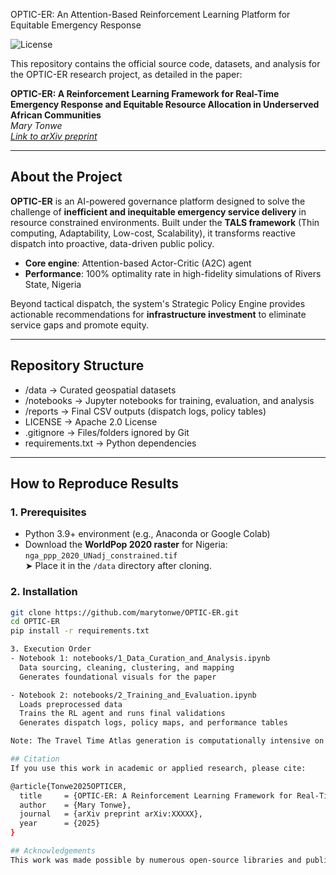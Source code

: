 OPTIC-ER: An Attention-Based Reinforcement Learning Platform for Equitable Emergency Response

![License](https://img.shields.io/badge/License-Apache%202.0-blue.svg)

This repository contains the official source code, datasets, and analysis for the OPTIC-ER research project, as detailed in the paper:

**OPTIC-ER: A Reinforcement Learning Framework for Real-Time Emergency Response and Equitable Resource Allocation in Underserved African Communities**  
*Mary Tonwe*  
[*Link to arXiv preprint*](#)

---

## About the Project

**OPTIC-ER** is an AI-powered governance platform designed to solve the challenge of **inefficient and inequitable emergency service delivery** in resource constrained environments. Built under the **TALS framework** (Thin computing, Adaptability, Low-cost, Scalability), it transforms reactive dispatch into proactive, data-driven public policy.

- **Core engine**: Attention-based Actor-Critic (A2C) agent
- **Performance**: 100% optimality rate in high-fidelity simulations of Rivers State, Nigeria

Beyond tactical dispatch, the system's Strategic Policy Engine provides actionable recommendations for **infrastructure investment** to eliminate service gaps and promote equity.


---

## Repository Structure

- /data → Curated geospatial datasets 
- /notebooks → Jupyter notebooks for training, evaluation, and analysis
- /reports → Final CSV outputs (dispatch logs, policy tables)
- LICENSE → Apache 2.0 License
- .gitignore → Files/folders ignored by Git
- requirements.txt → Python dependencies

---

## How to Reproduce Results

### 1. Prerequisites
- Python 3.9+ environment (e.g., Anaconda or Google Colab)
- Download the **WorldPop 2020 raster** for Nigeria:  
  `nga_ppp_2020_UNadj_constrained.tif`  
  ➤ Place it in the `/data` directory after cloning.

### 2. Installation

```bash
git clone https://github.com/marytonwe/OPTIC-ER.git
cd OPTIC-ER
pip install -r requirements.txt

3. Execution Order
- Notebook 1: notebooks/1_Data_Curation_and_Analysis.ipynb
  Data sourcing, cleaning, clustering, and mapping
  Generates foundational visuals for the paper

- Notebook 2: notebooks/2_Training_and_Evaluation.ipynb
  Loads preprocessed data
  Trains the RL agent and runs final validations
  Generates dispatch logs, policy maps, and performance tables

Note: The Travel Time Atlas generation is computationally intensive on the first run.

## Citation
If you use this work in academic or applied research, please cite:

@article{Tonwe2025OPTICER,
  title     = {OPTIC-ER: A Reinforcement Learning Framework for Real-Time Emergency Response and Equitable Resource Allocation in Underserved African Communities},
  author    = {Mary Tonwe},
  journal   = {arXiv preprint arXiv:XXXXX},
  year      = {2025}
}

## Acknowledgements
This work was made possible by numerous open-source libraries and public datasets. SALT